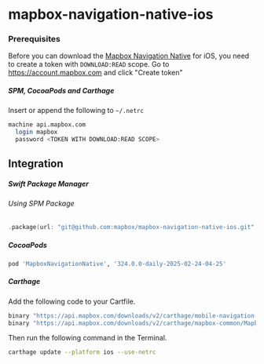# mapbox-navigation-native-ios

### Prerequisites

Before you can download the [Mapbox Navigation Native](https://github.com/mapbox/mapbox-navigation-native) for iOS, you need to create a token with `DOWNLOAD:READ` scope.
Go to https://account.mapbox.com and click "Create token"

##### SPM, CocoaPods and Carthage
Insert or append the following to `~/.netrc`

```bash
machine api.mapbox.com
  login mapbox
  password <TOKEN WITH DOWNLOAD:READ SCOPE>
```

## Integration

##### Swift Package Manager

###### Using SPM Package

```swift
.package(url: "git@github.com:mapbox/mapbox-navigation-native-ios.git", from: "324.0.0-daily-2025-02-24-04-25"),
```

##### CocoaPods

```ruby
pod 'MapboxNavigationNative', '324.0.0-daily-2025-02-24-04-25'
```

##### Carthage

Add the following code to your Cartfile.

```bash
binary "https://api.mapbox.com/downloads/v2/carthage/mobile-navigation-native/MapboxNavigationNative.json" == 324.0.0-daily-2025-02-24-04-25
binary "https://api.mapbox.com/downloads/v2/carthage/mapbox-common/MapboxCommon-ios.json" == 24.11.0-daily-2025-02-24-04-25
```

Then run the following command in the Terminal.
```bash
carthage update --platform ios --use-netrc
```
